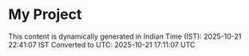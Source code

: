 # My Project

This content is dynamically generated in Indian Time (IST): 2025-10-21 22:41:07 IST
Converted to UTC: 2025-10-21 17:11:07 UTC
